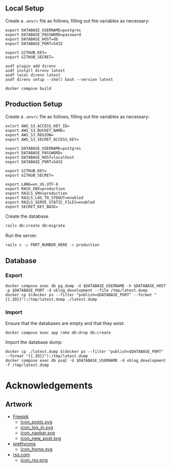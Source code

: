 ## Local Setup

Create a `.envrc` file as follows, filling out the variables as necessary:

```
export DATABASE_USERNAME=postgres
export DATABASE_PASSWORD=password
export DATABASE_HOST=db
export DATABASE_PORT=5432

export GITHUB_KEY=
export GITHUB_SECRET=
```

```shell
asdf plugin add direnv
asdf install direnv latest
asdf local direnv latest
asdf direnv setup --shell bash --version latest

docker compose build
```

## Production Setup

Create a `.envrc` file as follows, filling out the variables as necessary:

```
ex[ort AWS_S3_ACCESS_KEY_ID=
export AWS_S3_BUCKET_NAME=
export AWS_S3_REGION=
export AWS_S3_SECRET_ACCESS_KEY=

export DATABASE_USERNAME=postgres
export DATABASE_PASSWORD=
export DATABASE_HOST=localhost
export DATABASE_PORT=5432

export GITHUB_KEY=
export GITHUB_SECRET=

export LANG=en_US.UTF-8
export RACK_ENV=production
export RAILS_ENV=production
export RAILS_LOG_TO_STDOUT=enabled
export RAILS_SERVE_STATIC_FILES=enabled
export SECRET_KEY_BASE=
```


Create the database.

```bash
rails db:create db:migrate
```

Run the server.

```bash
rails s -p PORT_NUMBER_HERE -e production
```

## Database

### Export

```shell
docker compose exec db pg_dump -U $DATABASE_USERNAME -h $DATABASE_HOST -p $DATABASE_PORT -d vblog_development --file /tmp/latest.dump
docker cp $(docker ps --filter "publish=$DATABASE_PORT" --format "{{.ID}}"):/tmp/latest.dump ./latest.dump
```

### Import

Ensure that the databases are empty and that they exist:

```shell
docker compose exec app rake db:drop db:create
````

Import the database dump:

```shell
docker cp ./latest.dump $(docker ps --filter "publish=$DATABASE_PORT" --format "{{.ID}}"):/tmp/latest.dump
docker compose exec db psql -U $DATABASE_USERNAME -d vblog_development -f /tmp/latest.dump
```


# Acknowledgements

## Artwork

* [Freepik](https://www.flaticon.com/authors/freepik)
  * [icon_posts.svg](https://github.com/Valkryst/VBlog/blob/master/app/assets/images/icon_posts.svg)
  * [icon_log_in.svg](https://github.com/Valkryst/VBlog/blob/master/app/assets/images/icon_log_in.svg)
  * [icon_navbar.svg](https://github.com/Valkryst/VBlog/blob/master/app/assets/images/icon_navbar.svg)
  * [icon_new_post.svg](https://github.com/Valkryst/VBlog/blob/master/app/assets/images/icon_new_post.svg)
* [prettycons](https://www.flaticon.com/authors/prettycons)
  * [icon_home.svg](https://github.com/Valkryst/VBlog/blob/master/app/assets/images/icon_home.svg)
* [rss.com](https://rss.com/)
  * [icon_rss.png](https://rss.com/blog/free-rss-icon/)